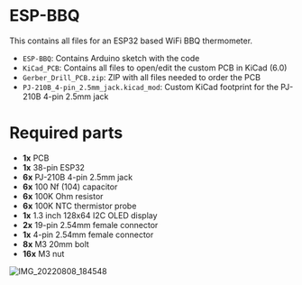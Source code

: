 # ESP-BBQ
This contains all files for an ESP32 based WiFi BBQ thermometer.

* ```ESP-BBQ```: Contains Arduino sketch with the code
* ```KiCad_PCB```: Contains all files to open/edit the custom PCB in KiCad (6.0)
* ```Gerber_Drill_PCB.zip```: ZIP with all files needed to order the PCB
* ```PJ-210B_4-pin_2.5mm_jack.kicad_mod```: Custom KiCad footprint for the PJ-210B 4-pin 2.5mm jack

# Required parts
* **1x** PCB
* **1x** 38-pin ESP32
* **6x** PJ-210B 4-pin 2.5mm jack
* **6x** 100 Nf (104) capacitor
* **6x** 100K Ohm resistor
* **6x** 100K NTC thermistor probe
* **1x** 1.3 inch 128x64 I2C OLED display
* **2x** 19-pin 2.54mm female connector
* **1x** 4-pin 2.54mm female connector
* **8x** M3 20mm bolt
* **16x** M3 nut

![IMG_20220808_184548](https://user-images.githubusercontent.com/17710384/183473305-9569a57a-0f7a-42f9-92e9-2ed56e68061e.jpg)
